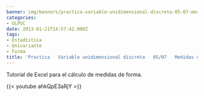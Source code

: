 ```yaml
---
banner: img/banners/practica-variable-unidimensional-discreta-05-07-medidas-de-forma.jpg
categories:
- ULPGC
date: 2013-01-21T14:57:42.000Z
tags:
- Estadística
- Univariante
- Forma
title: 'Practica   Variable unidimensional discreta   05/07   Medidas de forma'
---
```


Tutorial de Excel para el cálculo de medidas de forma.

{{< youtube ahkQpE3aRjY >}}
